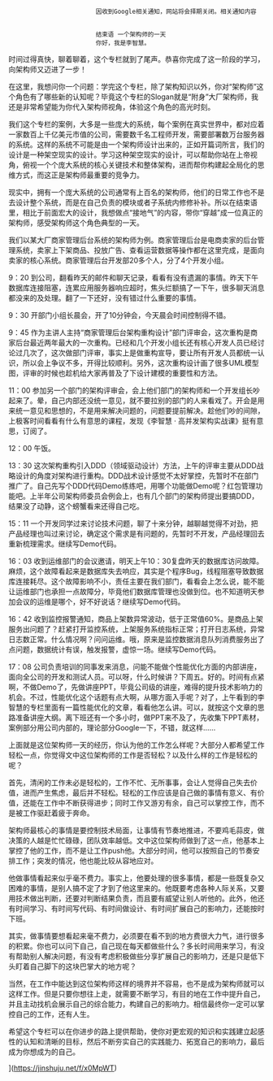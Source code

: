 
                            
                            因收到Google相关通知，网站将会择期关闭。相关通知内容
                            
                            
                            结束语 一个架构师的一天
                            你好，我是李智慧。

时间过得真快，聊着聊着，这个专栏就到了尾声。恭喜你完成了这一阶段的学习，向架构师又迈进了一步！

在这里，我想问你一个问题：学完这个专栏，除了架构知识以外，你对“架构师”这个角色有了哪些新的认知呢？毕竟这个专栏的Slogan就是“附身”大厂架构师，我还是非常希望能为你代入架构师视角，体验这个角色的高光时刻。

我们这个专栏的案例，大多是一些庞大的系统，每个案例在真实世界中，都对应着一家数百上千亿美元市值的公司，需要数千名工程师开发，需要部署数万台服务器的系统。这样的系统不可能是由一个架构师设计出来的，正如开篇词所言，我们的设计是一种架空现实的设计。学习这种架空现实的设计，可以帮助你站在上帝视角，俯视一个个庞大系统的核心关键技术和整体架构，进而帮你构建起全局化的思维方式，而这正是架构师最重要的竞争力。

现实中，拥有一个庞大系统的公司通常有上百名的架构师，他们的日常工作也不是去设计整个系统，而是在自己负责的模块或者子系统内修修补补。所以在结束语里，相比于前面宏大的设计，我想做点“接地气”的内容，带你“穿越”成一位真正的架构师，感受架构师这个角色典型的一天。

我们以某大厂商家管理后台系统的架构师为例。商家管理后台是电商卖家的后台管理系统，卖家上下架商品、投放广告、查看运营数据等操作都在这里完成，是面向卖家的核心系统。商家管理后台开发部20多个人，分了4个开发小组。


9：20 到公司，翻看昨天的邮件和聊天记录，看看有没有遗漏的事情。昨天下午数据库连接阻塞，连累应用服务器响应超时，焦头烂额搞了一下午，很多聊天消息都没来的及处理。翻了一下还好，没有错过什么重要的事情。

9：30 开部门小组长晨会，开了10分钟会，今天晨会时间控制得不错。

9：45 作为主讲人主持“商家管理后台架构重构设计”部门评审会，这次重构是商家后台最近两年最大的一次重构。已经和几个开发小组长还有核心开发人员已经讨论过几次了，这次做部门评审，事实上是做重构宣导，要让所有开发人员都统一认识，所以会上争议不多，开得比较顺利。另外，这次重构设计画了很多UML模型图，评审的时候也趁机给大家再普及了下设计建模的重要性和方法。

11：00 参加另一个部门的架构评审会，会上他们部门的架构师和一个开发组长吵起来了。晕，自己内部还没统一意见，就不要拉别的部门的人来看戏了。开会是用来统一意见和思想的，不是用来解决问题的，问题要提前解决。趁他们吵的间隙，上极客时间看看有什么有意思的课程，发现《李智慧 · 高并发架构实战课》挺有意思，订阅了。

12：00 午饭。

13：30 这次架构重构引入DDD（领域驱动设计）方法，上午的评审主要从DDD战略设计的角度对架构进行重构。DDD战术设计感觉不太好掌控，先暂时不在部门推广了。自己先写个DDD代码Demo练练吧，用哪个功能做Demo呢？红包管理功能吧。上半年公司架构师委员会例会上，也有几个部门的架构师提出要搞DDD，结果没了动静，这个螃蟹看来还得自己吃。

15：11 一个开发同学过来讨论技术问题，聊了十来分钟，越聊越觉得不对劲，把产品经理也叫过来讨论，确定这个需求是有问题的，先暂时不开发，产品经理回去重新梳理需求。继续写Demo代码。

16：03 收到运维部门的会议邀请，明天上午10：30复盘昨天的数据库访问故障。麻烦，这个故障看起来是数据库失去响应，其实是个程序Bug，线程阻塞导致数据库连接耗尽。这个故障影响不小，责任主要在我们部门，看看会上怎么说，能不能让运维部门也承担一点故障分，毕竟他们数据库管理也没做到位。也不知道明天参加会议的运维是哪个，好不好说话？继续写Demo代码。

16：42 收到监控报警通知，商品上架数异常波动，低于正常值60%。是商品上架服务出问题了？赶紧打开监控系统，上架服务系统指标正常；打开日志系统，异常日志数正常。什么情况啊？问问运维。哦，原来是监控数据消息队列消费服务出了点问题，数据统计有误，触发报警，虚惊一场。继续写Demo代码。

17：08 公司负责培训的同事发来消息，问能不能做个性能优化方面的内部讲座，面向全公司的开发和测试人员。可以呀，什么时候讲？下周五。好的。时间有点紧啊，不做Demo了，先做讲座PPT，毕竟公司级的讲座，难得的提升技术影响力的机会。不过，性能优化这个话题有点大啊，从哪方面入手呢？对了，上午看到的李智慧的专栏里面有一篇性能优化的文章，看看他怎么讲。可以，就按这个文章的思路准备讲座大纲。离下班还有一个多小时，做PPT来不及了，先收集下PPT素材，案例部分用公司内部的，理论部分Google一下，不错，就这样……


上面就是这位架构师一天的经历，你认为他的工作怎么样呢？大部分人都希望工作轻松一点，你觉得文中这位架构师的工作是否轻松？以及什么样的工作是轻松的呢？

首先，清闲的工作未必是轻松的，工作不忙、无所事事，会让人觉得自己失去价值，进而产生焦虑，最后并不轻松。轻松的工作应该是自己做的事情有意义、有价值，还能在工作中不断获得进步；同时工作又游刃有余，自己可以掌控工作，而不是被工作驱赶着疲于奔命。

架构师最核心的事情是要控制技术局面，让事情有节奏地推进，不要鸡毛蒜皮，做决策的人越是忙忙碌碌，团队效率越低。文中这位架构师做到了这一点，他基本上掌控了他的工作，而不是让工作push他。大部分时间，他可以按照自己的节奏安排工作；突发的情况，他也能比较从容地应对。

他做事情看起来似乎毫不费力。事实上，他要处理的很多事情，都是一些既复杂又困难的事情，是别人搞不定了才到了他这里来的。他既要考虑各种人际关系，又要用技术做出判断，还要对判断结果负责，而且要有威望让别人听他的。此外，他还有时间学习、有时间写代码、有时间做设计、有时间扩展自己的影响力，还能按时下班。

其实，做事情要想看起来毫不费力，必须要在看不到的地方费很大力气，进行很多的积累。你也可以问下自己，自己现在每天都做些什么？多长时间用来学习，有没有帮助别人解决问题，有没有考虑积极做些分享扩展自己的影响力，还是只是低下头盯着自己脚下的这块巴掌大的地方呢？

当然，在工作中能达到这位架构师这样的境界并不容易，也不是成为架构师就可以这样工作。但是只要你想往上走，就需要不断学习，有目的地在工作中提升自己，并且主动找机会展示自己的综合能力，构建自己的影响力。相信最终你一定可以掌控自己的工作，还有人生。

希望这个专栏可以在你进步的路上提供帮助，使你对更宏观的知识和实践建立起感性的认知和清晰的目标，然后不断夯实自己的实践能力、拓宽自己的影响力，最后成为你想成为的自己。

](https://jinshuju.net/f/x0MpWT)

                        
                        
                            
